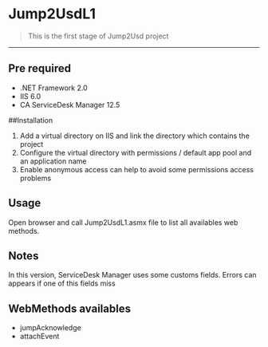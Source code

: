 # Jump2UsdL1
> This is the first stage of Jump2Usd project
----
## Pre required
* .NET Framework 2.0
* IIS 6.0
* CA ServiceDesk Manager 12.5

##Installation
1. Add a virtual directory on IIS and link the directory which contains the project
2. Configure the virtual directory with permissions / default app pool and an application name
3. Enable anonymous access can help to avoid some permissions access problems

## Usage
Open browser and call Jump2UsdL1.asmx file to list all availables web methods.

## Notes
In this version, ServiceDesk Manager uses some customs fields. Errors can appears if one of this fields miss

## WebMethods availables
* jumpAcknowledge
* attachEvent
